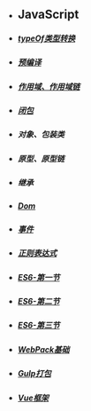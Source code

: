 
- ## JavaScript
   
  
- #####  [typeOf类型转换](.JavaScript/TypeOf类型转换.md)
- ##### [预编译](.JavaScript/函数作用域(上).md)
- ##### [作用域、作用域链](.JavaScript/作用域.md)
- ##### [闭包](.JavaScript/闭包.md) 
- ##### 对象、包装类
- ##### 原型、原型链
- ##### 继承
- ##### [Dom](.JavaScript/DOM1.md)
- ##### [事件](.JavaScript/sj.md)
- ##### [正则表达式](.JavaScript/Regx.md)
- ##### [ES6-第一节](.JavaScript/es6_1.md)
- ##### [ES6-第二节](.JavaScript/es6_2.md)
- ##### [ES6-第三节](.JavaScript/es6_3.md)
- ##### [WebPack基础](.JavaScript/WebPack.md)
- ##### [Gulp打包](.JavaScript/gulp.md)
- ##### [Vue框架](.JavaScript/vue_1.md)
